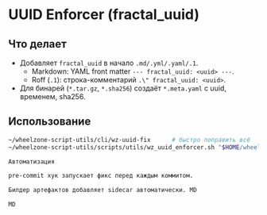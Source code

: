 # UUID Enforcer (fractal_uuid)

## Что делает
- Добавляет `fractal_uuid` в начало `.md/.yml/.yaml/.1`.
  - Markdown: YAML front matter `--- fractal_uuid: <uuid> ---`.
  - Roff (`.1`): строка-комментарий `.\" fractal_uuid: <uuid>`.
- Для бинарей (`*.tar.gz`, `*.sha256`) создаёт `*.meta.yaml` с uuid, временем, sha256.

## Использование
```bash
~/wheelzone-script-utils/cli/wz-uuid-fix      # быстро поправить всё
~/wheelzone-script-utils/scripts/utils/wz_uuid_enforcer.sh "$HOME/wheelzone-script-utils" check

Автоматизация

pre-commit хук запускает фикс перед каждым коммитом.

Билдер артефактов добавляет sidecar автоматически. MD

MD
